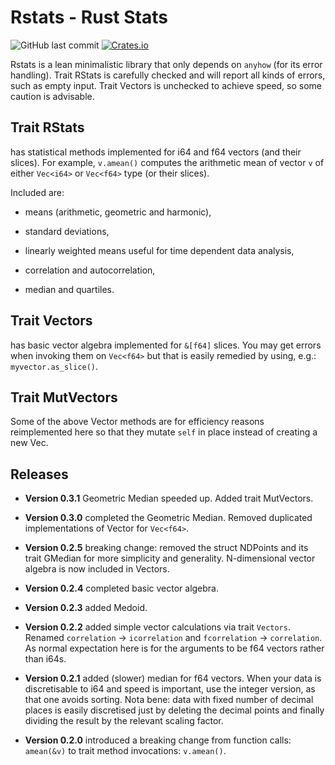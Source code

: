 # Rstats - Rust Stats
![GitHub last commit](https://img.shields.io/github/last-commit/liborty/rstats)
[![Crates.io](https://img.shields.io/crates/v/rstats)](https://docs.rs/rstats)

Rstats is a lean minimalistic library that only depends on `anyhow` (for its error handling).
Trait RStats is carefully checked and will report all kinds of errors, such as empty input.
Trait Vectors is unchecked to achieve speed, so some caution is advisable.

## Trait RStats 

has statistical methods implemented for i64 and f64 vectors (and their slices).
For example, `v.amean()` computes the arithmetic mean of vector `v` of either `Vec<i64>` or `Vec<f64>` type (or their slices).

Included are:

* means (arithmetic, geometric and harmonic), 

* standard deviations,

* linearly weighted means useful for time dependent data analysis,

* correlation and autocorrelation,

* median and quartiles.

## Trait Vectors

has basic vector algebra implemented for `&[f64]` slices.
You may get errors when invoking them on `Vec<f64>` but that is easily remedied by using, e.g.: `myvector.as_slice()`.

## Trait MutVectors

Some of the above Vector methods are for efficiency reasons reimplemented here so that they mutate `self` in place instead of creating a new Vec.

## Releases

* **Version 0.3.1** Geometric Median speeded up. Added trait MutVectors.

* **Version 0.3.0** completed the Geometric Median. Removed duplicated implementations of Vector for `Vec<f64>`.

* **Version 0.2.5** breaking change: removed the struct NDPoints and  its trait GMedian for more simplicity and generality. N-dimensional vector algebra is now included in Vectors.

* **Version 0.2.4** completed basic vector algebra.

* **Version 0.2.3** added Medoid.

* **Version 0.2.2** added simple vector calculations via trait `Vectors`. Renamed `correlation` -> `icorrelation` and `fcorrelation` -> `correlation`. As normal expectation here is for the arguments to be f64 vectors rather than i64s.

* **Version 0.2.1** added (slower) median for f64 vectors. When your data is discretisable to i64 and speed is important, use the integer version, as that one avoids sorting. Nota bene: data with fixed number of decimal places is easily discretised just by deleting the decimal points and finally dividing the result by the relevant scaling factor.

* **Version 0.2.0** introduced a breaking change from function calls: `amean(&v)` to trait method invocations: `v.amean()`.
